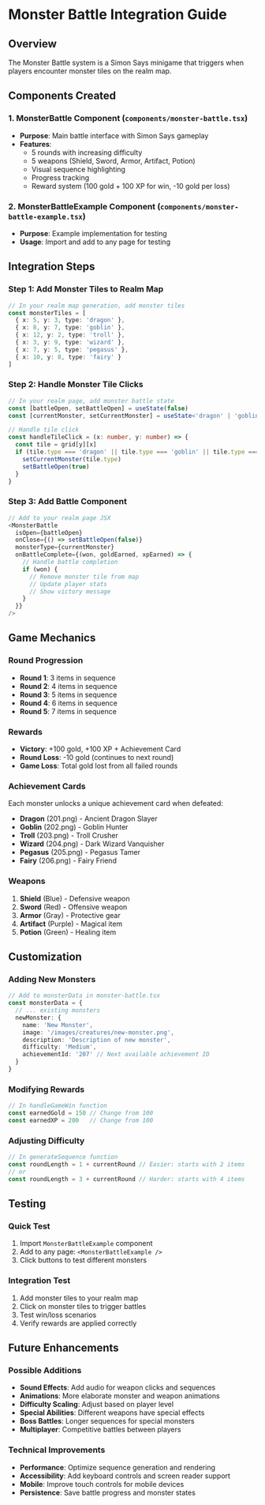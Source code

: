 # Monster Battle Integration Guide

## Overview
The Monster Battle system is a Simon Says minigame that triggers when players encounter monster tiles on the realm map.

## Components Created

### 1. MonsterBattle Component (`components/monster-battle.tsx`)
- **Purpose**: Main battle interface with Simon Says gameplay
- **Features**: 
  - 5 rounds with increasing difficulty
  - 5 weapons (Shield, Sword, Armor, Artifact, Potion)
  - Visual sequence highlighting
  - Progress tracking
  - Reward system (100 gold + 100 XP for win, -10 gold per loss)

### 2. MonsterBattleExample Component (`components/monster-battle-example.tsx`)
- **Purpose**: Example implementation for testing
- **Usage**: Import and add to any page for testing

## Integration Steps

### Step 1: Add Monster Tiles to Realm Map
```typescript
// In your realm map generation, add monster tiles
const monsterTiles = [
  { x: 5, y: 3, type: 'dragon' },
  { x: 8, y: 7, type: 'goblin' },
  { x: 12, y: 2, type: 'troll' },
  { x: 3, y: 9, type: 'wizard' },
  { x: 7, y: 5, type: 'pegasus' },
  { x: 10, y: 8, type: 'fairy' }
]
```

### Step 2: Handle Monster Tile Clicks
```typescript
// In your realm page, add monster battle state
const [battleOpen, setBattleOpen] = useState(false)
const [currentMonster, setCurrentMonster] = useState<'dragon' | 'goblin' | 'troll' | 'wizard' | 'pegasus' | 'fairy'>('dragon')

// Handle tile click
const handleTileClick = (x: number, y: number) => {
  const tile = grid[y][x]
  if (tile.type === 'dragon' || tile.type === 'goblin' || tile.type === 'troll' || tile.type === 'wizard' || tile.type === 'pegasus' || tile.type === 'fairy') {
    setCurrentMonster(tile.type)
    setBattleOpen(true)
  }
}
```

### Step 3: Add Battle Component
```typescript
// Add to your realm page JSX
<MonsterBattle
  isOpen={battleOpen}
  onClose={() => setBattleOpen(false)}
  monsterType={currentMonster}
  onBattleComplete={(won, goldEarned, xpEarned) => {
    // Handle battle completion
    if (won) {
      // Remove monster tile from map
      // Update player stats
      // Show victory message
    }
  }}
/>
```

## Game Mechanics

### Round Progression
- **Round 1**: 3 items in sequence
- **Round 2**: 4 items in sequence
- **Round 3**: 5 items in sequence
- **Round 4**: 6 items in sequence
- **Round 5**: 7 items in sequence

### Rewards
- **Victory**: +100 gold, +100 XP + Achievement Card
- **Round Loss**: -10 gold (continues to next round)
- **Game Loss**: Total gold lost from all failed rounds

### Achievement Cards
Each monster unlocks a unique achievement card when defeated:
- **Dragon** (201.png) - Ancient Dragon Slayer
- **Goblin** (202.png) - Goblin Hunter
- **Troll** (203.png) - Troll Crusher
- **Wizard** (204.png) - Dark Wizard Vanquisher
- **Pegasus** (205.png) - Pegasus Tamer
- **Fairy** (206.png) - Fairy Friend

### Weapons
1. **Shield** (Blue) - Defensive weapon
2. **Sword** (Red) - Offensive weapon
3. **Armor** (Gray) - Protective gear
4. **Artifact** (Purple) - Magical item
5. **Potion** (Green) - Healing item

## Customization

### Adding New Monsters
```typescript
// Add to monsterData in monster-battle.tsx
const monsterData = {
  // ... existing monsters
  newMonster: {
    name: 'New Monster',
    image: '/images/creatures/new-monster.png',
    description: 'Description of new monster',
    difficulty: 'Medium',
    achievementId: '207' // Next available achievement ID
  }
}
```

### Modifying Rewards
```typescript
// In handleGameWin function
const earnedGold = 150 // Change from 100
const earnedXP = 200   // Change from 100
```

### Adjusting Difficulty
```typescript
// In generateSequence function
const roundLength = 1 + currentRound // Easier: starts with 2 items
// or
const roundLength = 3 + currentRound // Harder: starts with 4 items
```

## Testing

### Quick Test
1. Import `MonsterBattleExample` component
2. Add to any page: `<MonsterBattleExample />`
3. Click buttons to test different monsters

### Integration Test
1. Add monster tiles to your realm map
2. Click on monster tiles to trigger battles
3. Test win/loss scenarios
4. Verify rewards are applied correctly

## Future Enhancements

### Possible Additions
- **Sound Effects**: Add audio for weapon clicks and sequences
- **Animations**: More elaborate monster and weapon animations
- **Difficulty Scaling**: Adjust based on player level
- **Special Abilities**: Different weapons have special effects
- **Boss Battles**: Longer sequences for special monsters
- **Multiplayer**: Competitive battles between players

### Technical Improvements
- **Performance**: Optimize sequence generation and rendering
- **Accessibility**: Add keyboard controls and screen reader support
- **Mobile**: Improve touch controls for mobile devices
- **Persistence**: Save battle progress and monster states 